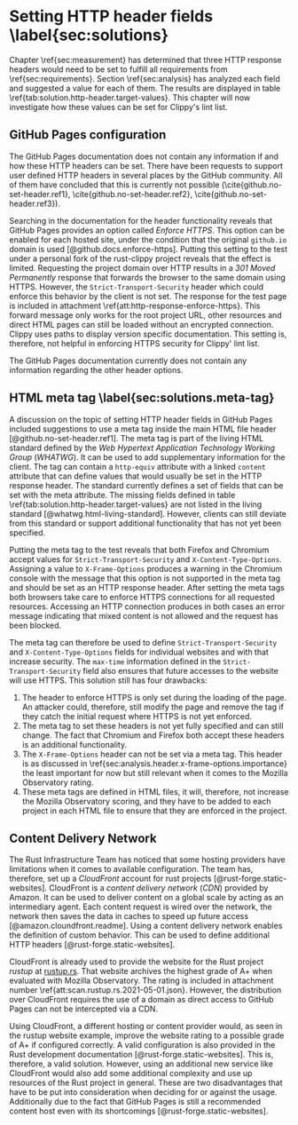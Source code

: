 # Setting HTTP header fields \label{sec:solutions}
<!-- Reviewed: 1x rewritten -->
Chapter \ref{sec:measurement} has determined that three HTTP response headers would need to be set to fulfill all requirements from \ref{sec:requirements}. Section \ref{sec:analysis} has analyzed each field and suggested a value for each of them. The results are displayed in table \ref{tab:solution.http-header.target-values}. This chapter will now investigate how these values can be set for Clippy's lint list.

## GitHub Pages configuration 
The GitHub Pages documentation does not contain any information if and how these HTTP headers can be set. There have been requests to support user defined HTTP headers in several places by the GitHub community. All of them have concluded that this is currently not possible (\cite{github.no-set-header.ref1}, \cite{github.no-set-header.ref2}, \cite{github.no-set-header.ref3}).

Searching in the documentation for the header functionality reveals that GitHub Pages provides an option called _Enforce HTTPS_. This option can be enabled for each hosted site, under the condition that the original `github.io` domain is used [@github.docs.enforce-https]. Putting this setting to the test under a personal fork of the rust-clippy project reveals that the effect is limited. Requesting the project domain over HTTP results in a _301 Moved Permanently_ response that forwards the browser to the same domain using HTTPS. However, the `Strict-Transport-Security` header which could enforce this behavior by the client is not set. The response for the test page is included in attachment \ref{att:http-response-enforce-https}. This forward message only works for the root project URL, other resources and direct HTML pages can still be loaded without an encrypted connection. Clippy uses paths to display version specific documentation. This setting is, therefore, not helpful in enforcing HTTPS security for Clippy' lint list.

The GitHub Pages documentation currently does not contain any information regarding the other header options.

## HTML meta tag \label{sec:solutions.meta-tag}
A discussion on the topic of setting HTTP header fields in GitHub Pages included suggestions to use a meta tag inside the main HTML file header [@github.no-set-header.ref1]. The meta tag is part of the living HTML standard defined by the _Web Hypertext Application Technology Working Group_ (_WHATWG_). It can be used to add supplementary information for the client. The tag can contain a `http-equiv` attribute with a linked `content` attribute that can define values that would usually be set in the HTTP response header. The standard currently defines a set of fields that can be set with the meta attribute. The missing fields defined in table \ref{tab:solution.http-header.target-values} are not listed in the living standard [@whatwg.html-living-standard]. However, clients can still deviate from this standard or support additional functionality that has not yet been specified. 

Putting the meta tag to the test reveals that both Firefox and Chromium accept values for `Strict-Transport-Security` and `X-Content-Type-Options`. Assigning a value to `X-Frame-Options` produces a warning in the Chromium console with the message that this option is not supported in the meta tag and should be set as an HTTP response header. After setting the meta tags both browsers take care to enforce HTTPS connections for all requested resources. Accessing an HTTP connection produces in both cases an error message indicating that mixed content is not allowed and the request has been blocked.

The meta tag can therefore be used to define `Strict-Transport-Security` and `X-Content-Type-Options` fields for individual websites and with that increase security. The `max-time` information defined in the `Strict-Transport-Security` field also ensures that future accesses to the website will use HTTPS. This solution still has four drawbacks:

1. The header to enforce HTTPS is only set during the loading of the page. An attacker could, therefore, still modify the page and remove the tag if they catch the initial request where HTTPS is not yet enforced.
2. The meta tag to set these headers is not yet fully specified and can still change. The fact that Chromium and Firefox both accept these headers is an additional functionality.
3. The `X-Frame-Options` header can not be set via a meta tag. This header is as discussed in \ref{sec:analysis.header.x-frame-options.importance} the least important for now but still relevant when it comes to the Mozilla Observatory rating.
4. These meta tags are defined in HTML files, it will, therefore, not increase the Mozilla Observatory scoring, and they have to be added to each project in each HTML file to ensure that they are enforced in the project.

## Content Delivery Network
The Rust Infrastructure Team has noticed that some hosting providers have limitations when it comes to available configuration. The team has, therefore, set up a _CloudFront_ account for rust projects [@rust-forge.static-websites]. CloudFront is a _content delivery network_ (_CDN_) provided by Amazon. It can be used to deliver content on a global scale by acting as an intermediary agent. Each content request is wired over the network, the network then saves the data in caches to speed up future access [@amazon.cloundfront.readme]. Using a content delivery network enables the definition of custom behavior. This can be used to define additional HTTP headers [@rust-forge.static-websites].

CloudFront is already used to provide the website for the Rust project _rustup_ at [rustup.rs](https://rustup.rs/). That website archives the highest grade of A+ when evaluated with Mozilla Observatory. The rating is included in attachment number \ref{att:scan.rustup.rs.2021-05-01.json}. However, the distribution over CloudFront requires the use of a domain as direct access to GitHub Pages can not be intercepted via a CDN.

Using CloudFront, a different hosting or content provider would, as seen in the rustup website example, improve the website rating to a possible grade of A+ if configured correctly. A valid configuration is also provided in the Rust development documentation [@rust-forge.static-websites]. This is, therefore, a valid solution. However, using an additional new service like CloudFront would also add some additional complexity and use up resources of the Rust project in general. These are two disadvantages that have to be put into consideration when deciding for or against the usage. Additionally due to the fact that GitHub Pages is still a recommended content host even with its shortcomings [@rust-forge.static-websites].
